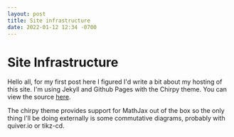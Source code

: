 ```yaml
---
layout: post
title: Site infrastructure
date: 2022-01-12 12:34 -0700
---
```


# Site Infrastructure

Hello all, for my first post here I figured I'd write a bit about my hosting of this site.
I'm using Jekyll and Github Pages with the Chirpy theme. You can view the source [here](https://github.com/Fiona1729/Fiona1729.github.io).

The chirpy theme provides support for MathJax out of the box so the only thing I'll be doing externally is some
commutative diagrams, probably with quiver.io or tikz-cd.
